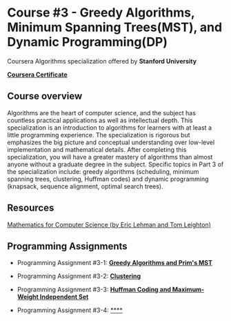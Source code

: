 # Course #3 - Greedy Algorithms, Minimum Spanning Trees(MST), and Dynamic Programming(DP)
Coursera Algorithms specialization offered by **Stanford University**

[**Coursera Certificate**]()

## Course overview  
Algorithms are the heart of computer science, and the subject has countless practical applications as well as intellectual depth. This specialization is an introduction to algorithms for learners with at least a little programming experience. The specialization is rigorous but emphasizes the big picture and conceptual understanding over low-level implementation and mathematical details. After completing this specialization, you will have a greater mastery of algorithms than almost anyone without a graduate degree in the subject.  Specific topics in Part 3 of the specialization include: greedy algorithms (scheduling, minimum spanning trees, clustering, Huffman codes) and dynamic programming (knapsack, sequence alignment, optimal search trees).

## Resources
[Mathematics for Computer Science (by Eric Lehman and Tom Leighton)](https://www.cs.princeton.edu/courses/archive/fall06/cos341/handouts/mathcs.pdf)

## Programming Assignments
* Programming Assignment #3-1: [**Greedy Algorithms and Prim's MST**](https://github.com/zhukaijun0629/Coursera_Algorithms/tree/main/Course%20%233/PA%20%233-1)

* Programming Assignment #3-2: [**Clustering**](https://github.com/zhukaijun0629/Coursera_Algorithms/tree/main/Course%20%233/PA%20%233-2)

* Programming Assignment #3-3: [**Huffman Coding and Maximum-Weight Independent Set**](https://github.com/zhukaijun0629/Coursera_Algorithms/tree/main/Course%20%233/PA%20%233-3)

* Programming Assignment #3-4: [****]()
